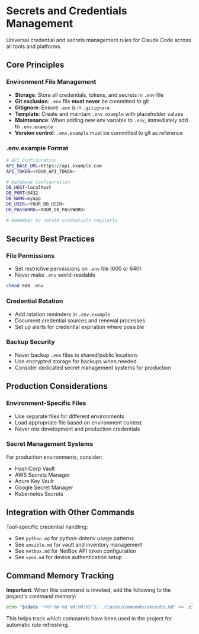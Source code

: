 # Secrets and Credentials Management

Universal credential and secrets management rules for Claude Code across all tools and platforms.

## Core Principles

### Environment File Management
- **Storage**: Store all credentials, tokens, and secrets in `.env` file
- **Git exclusion**: `.env` file **must never** be committed to git
- **Gitignore**: Ensure `.env` is in `.gitignore`
- **Template**: Create and maintain `.env.example` with placeholder values
- **Maintenance**: When adding new env variable to `.env`, immediately add to `.env.example`
- **Version control**: `.env.example` must be committed to git as reference

### .env.example Format
```bash
# API Configuration
API_BASE_URL=https://api.example.com
API_TOKEN=<YOUR_API_TOKEN>

# Database Configuration
DB_HOST=localhost
DB_PORT=5432
DB_NAME=myapp
DB_USER=<YOUR_DB_USER>
DB_PASSWORD=<YOUR_DB_PASSWORD>

# Remember to rotate credentials regularly
```

## Security Best Practices

### File Permissions
- Set restrictive permissions on `.env` file (600 or 640)
- Never make `.env` world-readable
```bash
chmod 600 .env
```

### Credential Rotation
- Add rotation reminders in `.env.example`
- Document credential sources and renewal processes
- Set up alerts for credential expiration where possible

### Backup Security
- Never backup `.env` files to shared/public locations
- Use encrypted storage for backups when needed
- Consider dedicated secret management systems for production

## Production Considerations

### Environment-Specific Files
- Use separate files for different environments
- Load appropriate file based on environment context
- Never mix development and production credentials

### Secret Management Systems
For production environments, consider:
- HashiCorp Vault
- AWS Secrets Manager
- Azure Key Vault
- Google Secret Manager
- Kubernetes Secrets

## Integration with Other Commands

Tool-specific credential handling:
- See `python.md` for python-dotenv usage patterns
- See `ansible.md` for vault and inventory management
- See `netbox.md` for NetBox API token configuration
- See `vyos.md` for device authentication setup

## Command Memory Tracking

**Important**: When this command is invoked, add the following to the project's command memory:
```bash
echo "$(date '+%Y-%m-%d %H:%M:%S'): .claude/commands/secrets.md" >> .claude-commands.memory
```

This helps track which commands have been used in the project for automatic rule refreshing.